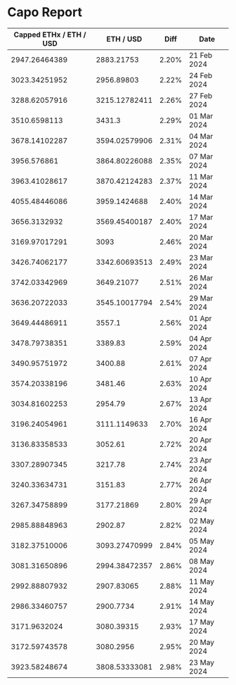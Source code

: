 # Capo Report

| Capped ETHx / ETH / USD | ETH / USD | Diff | Date |
| --- | --- | --- | --- |
| 2947.26464389 | 2883.21753 | 2.20% | 21 Feb 2024 |
| 3023.34251952 | 2956.89803 | 2.22% | 24 Feb 2024 |
| 3288.62057916 | 3215.12782411 | 2.26% | 27 Feb 2024 |
| 3510.6598113 | 3431.3 | 2.29% | 01 Mar 2024 |
| 3678.14102287 | 3594.02579906 | 2.31% | 04 Mar 2024 |
| 3956.576861 | 3864.80226088 | 2.35% | 07 Mar 2024 |
| 3963.41028617 | 3870.42124283 | 2.37% | 11 Mar 2024 |
| 4055.48446086 | 3959.1424688 | 2.40% | 14 Mar 2024 |
| 3656.3132932 | 3569.45400187 | 2.40% | 17 Mar 2024 |
| 3169.97017291 | 3093 | 2.46% | 20 Mar 2024 |
| 3426.74062177 | 3342.60693513 | 2.49% | 23 Mar 2024 |
| 3742.03342969 | 3649.21077 | 2.51% | 26 Mar 2024 |
| 3636.20722033 | 3545.10017794 | 2.54% | 29 Mar 2024 |
| 3649.44486911 | 3557.1 | 2.56% | 01 Apr 2024 |
| 3478.79738351 | 3389.83 | 2.59% | 04 Apr 2024 |
| 3490.95751972 | 3400.88 | 2.61% | 07 Apr 2024 |
| 3574.20338196 | 3481.46 | 2.63% | 10 Apr 2024 |
| 3034.81602253 | 2954.79 | 2.67% | 13 Apr 2024 |
| 3196.24054961 | 3111.1149633 | 2.70% | 16 Apr 2024 |
| 3136.83358533 | 3052.61 | 2.72% | 20 Apr 2024 |
| 3307.28907345 | 3217.78 | 2.74% | 23 Apr 2024 |
| 3240.33634731 | 3151.83 | 2.77% | 26 Apr 2024 |
| 3267.34758899 | 3177.21869 | 2.80% | 29 Apr 2024 |
| 2985.88848963 | 2902.87 | 2.82% | 02 May 2024 |
| 3182.37510006 | 3093.27470999 | 2.84% | 05 May 2024 |
| 3081.31650896 | 2994.38472357 | 2.86% | 08 May 2024 |
| 2992.88807932 | 2907.83065 | 2.88% | 11 May 2024 |
| 2986.33460757 | 2900.7734 | 2.91% | 14 May 2024 |
| 3171.9632024 | 3080.39315 | 2.93% | 17 May 2024 |
| 3172.59743578 | 3080.2956 | 2.95% | 20 May 2024 |
| 3923.58248674 | 3808.53333081 | 2.98% | 23 May 2024 |
